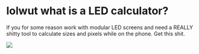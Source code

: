 lolwut what is a LED calculator?
==

If you for some reason work with modular LED screens and need a REALLY shitty tool to calculate sizes and pixels while on the phone. Get this shit.

<img src="http://991.com/NewGallery/Klaus-Wunderlich-In-The-Miller-Moo-387729.jpg">
